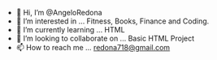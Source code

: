 - 👋 Hi, I’m @AngeloRedona
- 👀 I’m interested in ... Fitness, Books, Finance and Coding.
- 🌱 I’m currently learning ... HTML
- 💞️ I’m looking to collaborate on ... Basic HTML Project
- 📫 How to reach me ... redona718@gmail.com

<!---
AngeloRedona/AngeloRedona is a ✨ special ✨ repository because its `README.md` (this file) appears on your GitHub profile.
You can click the Preview link to take a look at your changes.
--->
